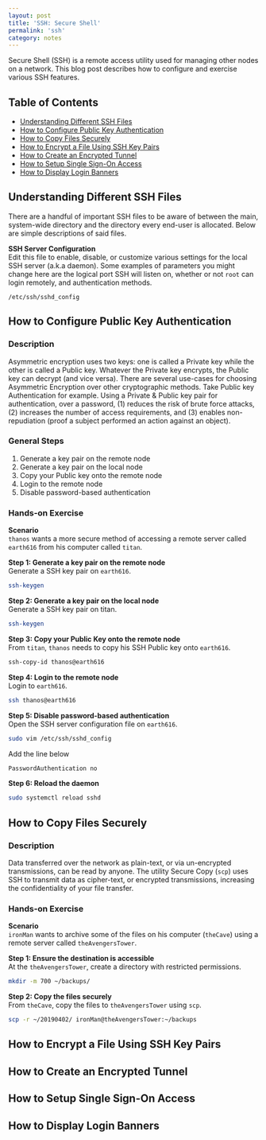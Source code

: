 ```yaml
---
layout: post
title: 'SSH: Secure Shell'
permalink: 'ssh'
category: notes
---
```


Secure Shell (SSH) is a remote access utility used for managing other nodes on a network. This blog post describes how to configure and exercise various SSH features.

## Table of Contents
* [Understanding Different SSH Files](#understanding-different-ssh-files)
* [How to Configure Public Key Authentication](#how-to-configure-public-key-authentication)
* [How to Copy Files Securely](#how-to-copy-files-securely)
* [How to Encrypt a File Using SSH Key Pairs](#how-to-encrypt-a-file-using-ssh-key-pairs)
* [How to Create an Encrypted Tunnel](#how-to-create-an-encrypted-tunnel)
* [How to Setup Single Sign-On Access](#how-to-setup-single-sign-on-access)
* [How to Display Login Banners](#how-to-display-login-banners)

## Understanding Different SSH Files
There are a handful of important SSH files to be aware of between the main, system-wide directory and the directory every end-user is allocated. Below are simple descriptions of said files.

**SSH Server Configuration**  
Edit this file to enable, disable, or customize various settings for the local SSH server (a.k.a daemon). Some examples of parameters you might change here are the logical port SSH will listen on, whether or not `root` can login remotely, and authentication methods.

```
/etc/ssh/sshd_config
```

## How to Configure Public Key Authentication
### Description
Asymmetric encryption uses two keys: one is called a Private key while the other is called a Public key. Whatever the Private key encrypts, the Public key can decrypt (and vice versa). There are several use-cases for choosing Asymmetric Encryption over other cryptographic methods. Take Public key Authentication for example. Using a Private & Public key pair for authentication, over a password, (1) reduces the risk of brute force attacks, (2) increases the number of access requirements, and (3) enables non-repudiation (proof a subject performed an action against an object).

### General Steps
1. Generate a key pair on the remote node
2. Generate a key pair on the local node
3. Copy your Public key onto the remote node
4. Login to the remote node
5. Disable password-based authentication

### Hands-on Exercise
**Scenario**  
`thanos` wants a more secure method of accessing a remote server called `earth616` from his computer called `titan`.

**Step 1: Generate a key pair on the remote node**  
Generate a SSH key pair on `earth616`.
```bash
ssh-keygen
```
**Step 2: Generate a key pair on the local node**  
Generate a SSH key pair on titan.
```bash
ssh-keygen
```

**Step 3: Copy your Public Key onto the remote node**  
From `titan`, `thanos` needs to copy his SSH Public key onto `earth616`.
```bash
ssh-copy-id thanos@earth616
```

**Step 4: Login to the remote node**  
Login to `earth616`.
```bash
ssh thanos@earth616
```

**Step 5: Disable password-based authentication**  
Open the SSH server configuration file on `earth616`.
```bash
sudo vim /etc/ssh/sshd_config
```
Add the line below
```bash
PasswordAuthentication no
```

**Step 6: Reload the daemon**
```bash
sudo systemctl reload sshd
```

## How to Copy Files Securely
### Description
Data transferred over the network as plain-text, or via un-encrypted transmissions, can be read by anyone. The utility Secure Copy (`scp`) uses SSH to transmit data as cipher-text, or encrypted transmissions, increasing the confidentiality of your file transfer.

### Hands-on Exercise
**Scenario**  
`ironMan` wants to archive some of the files on his computer (`theCave`) using a remote server called `theAvengersTower`.

**Step 1: Ensure the destination is accessible**  
At the `theAvengersTower`, create a directory with restricted permissions.
```bash
mkdir -m 700 ~/backups/
```

**Step 2: Copy the files securely**  
From `theCave`, copy the files to `theAvengersTower` using `scp`.
```bash
scp -r ~/20190402/ ironMan@theAvengersTower:~/backups
```

## How to Encrypt a File Using SSH Key Pairs

## How to Create an Encrypted Tunnel

## How to Setup Single Sign-On Access

## How to Display Login Banners
